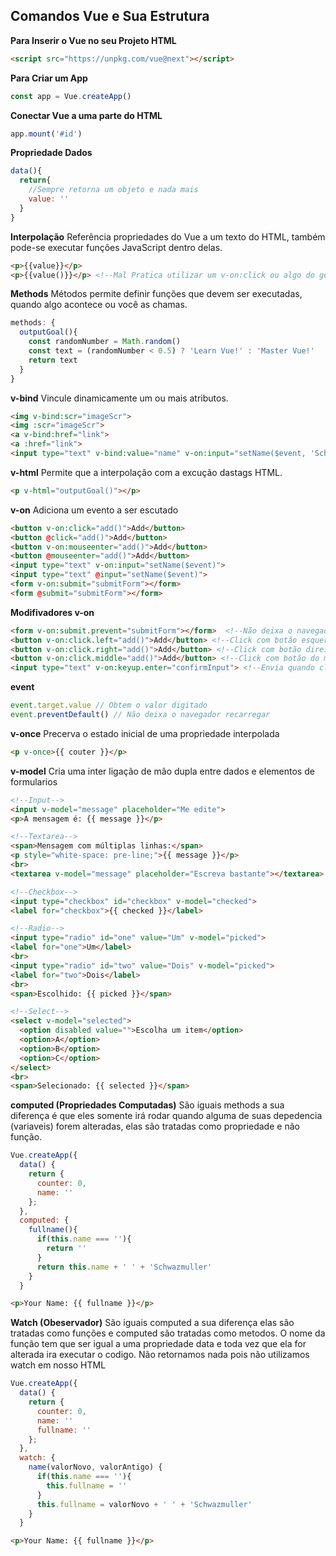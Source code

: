 ## Comandos Vue e Sua Estrutura


**Para Inserir o Vue no seu Projeto HTML**
~~~HTML
<script src="https://unpkg.com/vue@next"></script>
~~~


**Para Criar um App**
~~~JavaScript
const app = Vue.createApp()
~~~


**Conectar Vue a uma parte do HTML**
~~~JavaScript
app.mount('#id')
~~~


**Propriedade Dados**
~~~JavaScript
data(){
  return{
    //Sempre retorna um objeto e nada mais
    value: ''
  }
}
~~~


**Interpolação**
Referência propriedades do Vue a um texto do HTML, também pode-se executar funções JavaScript dentro delas.
~~~HTML
<p>{{value}}</p>
<p>{{value()}}</p> <!--Mal Pratica utilizar um v-on:click ou algo do genero-->
~~~


**Methods**
Métodos permite definir funções que devem ser executadas, quando algo acontece ou você as chamas.
~~~JavaScript
methods: {
  outputGoal(){
    const randomNumber = Math.random()
    const text = (randomNumber < 0.5) ? 'Learn Vue!' : 'Master Vue!'
    return text
  } 
}
~~~


**v-bind**
Vincule dinamicamente um ou mais atributos.
~~~HTML
<img v-bind:scr="imageScr">
<img :scr="imageScr">
<a v-bind:href="link">
<a :href="link">
<input type="text" v-bind:value="name" v-on:input="setName($event, 'Schwarzmüller')">
~~~


**v-html**
Permite que a interpolação com a excução dastags HTML.
~~~HTML
<p v-html="outputGoal()"></p>
~~~


**v-on**
Adiciona um evento a ser escutado
~~~HTML
<button v-on:click="add()">Add</button>
<button @click="add()">Add</button>
<button v-on:mouseenter="add()">Add</button>
<button @mouseenter="add()">Add</button>
<input type="text" v-on:input="setName($event)">
<input type="text" @input="setName($event)">
<form v-on:submit="submitForm"></form>
<form @submit="submitForm"></form>
~~~


**Modifivadores v-on**
~~~HTML
<form v-on:submit.prevent="submitForm"></form>  <!--Não deixa o navegador recarregar--> 
<button v-on:click.left="add()">Add</button> <!--Click com botão esquerdo-->
<button v-on:click.right="add()">Add</button> <!--Click com botão direito-->
<button v-on:click.middle="add()">Add</button> <!--Click com botão do meio--> 
<input type="text" v-on:keyup.enter="confirmInput"> <!--Envia quando clicar no enter-->
~~~

**event**
~~~JavaScript
event.target.value // Obtem o valor digitado
event.preventDefault() // Não deixa o navegador recarregar
~~~

**v-once**
Precerva o estado inicial de uma propriedade interpolada
~~~HTML
<p v-once>{{ couter }}</p>
~~~

**v-model**
Cria uma inter ligação de mão dupla entre dados e elementos de formularios
~~~HTML
<!--Input-->
<input v-model="message" placeholder="Me edite">
<p>A mensagem é: {{ message }}</p>

<!--Textarea-->
<span>Mensagem com múltiplas linhas:</span>
<p style="white-space: pre-line;">{{ message }}</p>
<br>
<textarea v-model="message" placeholder="Escreva bastante"></textarea>

<!--Checkbox-->
<input type="checkbox" id="checkbox" v-model="checked">
<label for="checkbox">{{ checked }}</label>

<!--Radio-->
<input type="radio" id="one" value="Um" v-model="picked">
<label for="one">Um</label>
<br>
<input type="radio" id="two" value="Dois" v-model="picked">
<label for="two">Dois</label>
<br>
<span>Escolhido: {{ picked }}</span>

<!--Select-->
<select v-model="selected">
  <option disabled value="">Escolha um item</option>
  <option>A</option>
  <option>B</option>
  <option>C</option>
</select>
<br>
<span>Selecionado: {{ selected }}</span>
~~~

**computed (Propriedades Computadas)**
São iguais methods a sua diferença é que eles somente irá rodar quando alguma de suas depedencia (variaveis) forem alteradas, elas são tratadas como propriedade e não função.
~~~JavaScript
Vue.createApp({
  data() {
    return {
      counter: 0,
      name: ''
    };
  },
  computed: {
    fullname(){
      if(this.name === ''){
        return ''
      }
      return this.name + ' ' + 'Schwazmuller'
    }
  }
~~~
~~~HTML
<p>Your Name: {{ fullname }}</p>
~~~

**Watch (Obeservador)**
São iguais computed a sua diferença elas são tratadas como funções e computed são tratadas como metodos. O nome da função tem que ser igual a uma propriedade data e toda vez que ela for alterada ira executar o codigo. Não retornamos nada pois não utilizamos watch em nosso HTML
~~~JavaScript
Vue.createApp({
  data() {
    return {
      counter: 0,
      name: ''
      fullname: ''
    };
  },
  watch: {
    name(valorNovo, valorAntigo) {
      if(this.name === ''){
        this.fullname = ''
      }
      this.fullname = valorNovo + ' ' + 'Schwazmuller'
    }
  }
~~~
~~~HTML
<p>Your Name: {{ fullname }}</p>
~~~